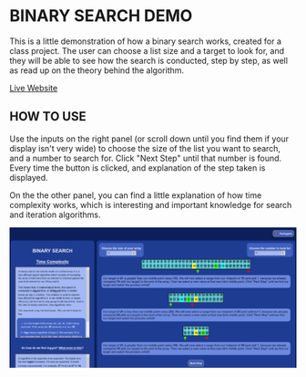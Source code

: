 # BINARY SEARCH DEMO

This is a little demonstration of how a binary search works, created for a class project. The user can choose a list size and a target to look for, and they will be able to see how the search is conducted, step by step, as well as read up on the theory behind the algorithm.

[Live Website](https://amaralis.github.io/binary-search/)


## HOW TO USE

Use the inputs on the right panel (or scroll down until you find them if your display isn't very wide) to choose the size of the list you want to search, and a number to search for. Click "Next Step" until that number is found. Every time the button is clicked, and explanation of the step taken is displayed.

On the the other panel, you can find a little explanation of how time complexity works, which is interesting and important knowledge for search and iteration algorithms.

![Demo screenshot](/images/binarySearch1.png)